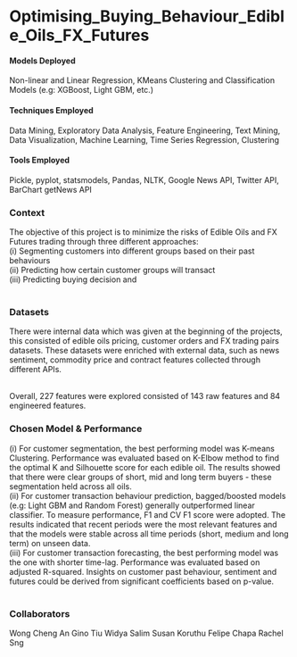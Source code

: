 # Optimising_Buying_Behaviour_Edible_Oils_FX_Futures

#### Models Deployed
Non-linear and Linear Regression, KMeans Clustering and Classification Models (e.g: XGBoost, Light GBM, etc.)

#### Techniques Employed
Data Mining, Exploratory Data Analysis, Feature Engineering, Text Mining, Data Visualization, Machine Learning, Time Series Regression, Clustering

#### Tools Employed
Pickle, pyplot, statsmodels, Pandas, NLTK, Google News API, Twitter API, BarChart getNews API

### Context
The objective of this project is to minimize the risks of Edible Oils and FX Futures trading through three different approaches: <br>
(i) Segmenting customers into different groups based on their past behaviours <br>
(ii) Predicting how certain customer groups will transact <br>
(iii) Predicting buying decision and <br>
<br>

### Datasets
There were internal data which was given at the beginning of the projects, this consisted of edible oils pricing, customer orders and FX trading pairs datasets. These datasets were enriched with external data, such as news sentiment, commodity price and contract features collected through different APIs. 

<br> Overall, 227 features were explored consisted of 143 raw features and 84 engineered features.<br>

### Chosen Model & Performance
(i) For customer segmentation, the best performing model was K-means Clustering. Performance was evaluated based on K-Elbow method to find the optimal K and Silhouette score for each edible oil. The results showed that there were clear groups of short, mid and long term buyers - these segmentation held across all oils. <br>
(ii) For customer transaction behaviour prediction, bagged/boosted models (e.g: Light GBM and Random Forest) generally outperformed linear classifier. To measure performance, F1 and CV F1 score were adopted. The results indicated that recent periods were the most relevant features and that the models were stable across all time periods (short, medium and long term) on unseen data. <br>
(iii) For customer transaction forecasting, the best performing model was the one with shorter time-lag. Performance was evaluated based on adjusted R-squared. Insights on customer past behaviour, sentiment and futures could be derived from significant coefficients based on p-value. <br>
<br>

### Collaborators
Wong Cheng An
Gino Tiu
Widya Salim
Susan Koruthu
Felipe Chapa
Rachel Sng
